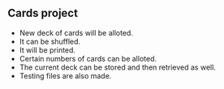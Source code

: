 ## Cards project ##
- New deck of cards will be alloted.
- It can be shuffled.
- It will be printed.
- Certain numbers of cards can be alloted.
- The current deck can be stored and then retrieved as well.
- Testing files are also made.
